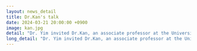```yaml
---
layout: news_detail
title: Dr.Kan's talk
date: 2024-03-21 20:00:00 +0900
image: kan.jpg
detail: "Dr. Yim invited Dr.Kan, an associate professor at the University of Colorad. The title of the talk was 'Exploring the intersections of bilingual language development and developmental language disorder."
long_detail: "Dr. Yim invited Dr.Kan, an associate professor at the University of Colorad. The title of the talk was 'Exploring the intersections of bilingual language development and developmental language disorder."
---
```


